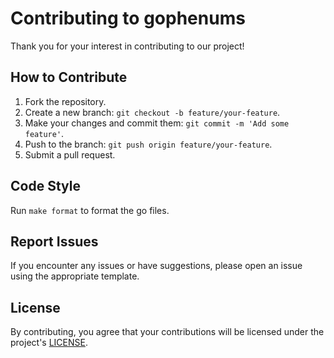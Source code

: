 # Contributing to gophenums

Thank you for your interest in contributing to our project!

## How to Contribute

1. Fork the repository.
2. Create a new branch: `git checkout -b feature/your-feature`.
3. Make your changes and commit them: `git commit -m 'Add some feature'`.
4. Push to the branch: `git push origin feature/your-feature`.
5. Submit a pull request.

## Code Style

Run `make format` to format the go files.

## Report Issues

If you encounter any issues or have suggestions, please open an issue using the appropriate template.

## License

By contributing, you agree that your contributions will be licensed under the project's [LICENSE](../LICENSE).